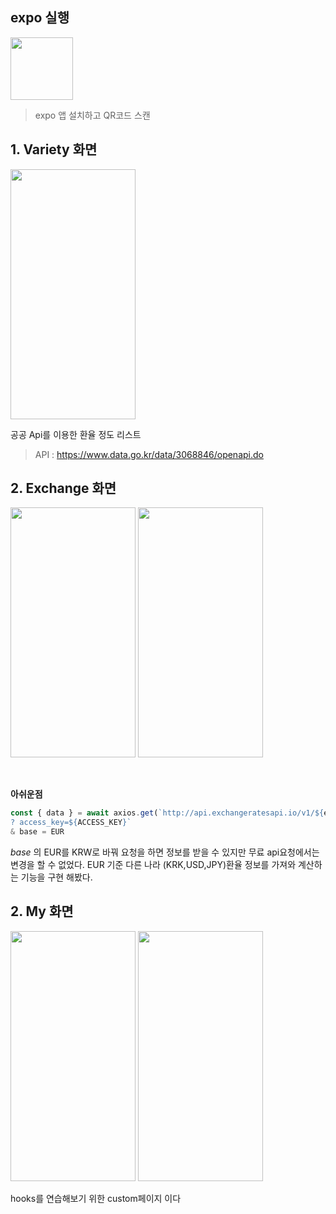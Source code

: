 
 ## expo 실행

<img src="https://user-images.githubusercontent.com/38012855/141279723-b0ef895c-cfa6-41e3-9354-5c6ab979dcf3.JPG" width="100" height="100"/>

>expo 앱 설치하고 QR코드 스캔

## 1. Variety 화면
  
 <img src="https://user-images.githubusercontent.com/38012855/146497895-69cc8c3f-5e9c-4bbd-9e42-3bb1fd6e2d77.png" width="200" height="400"/>


공공 Api를 이용한 환율 정도 리스트 
> API : https://www.data.go.kr/data/3068846/openapi.do

## 2. Exchange 화면 
<p float="left">
 <img src="https://user-images.githubusercontent.com/38012855/146504867-4892e451-e6e7-40e0-964b-3c94e1b20f66.png" width="200" height="400"/>
 <img src="https://user-images.githubusercontent.com/38012855/146504439-a627bce3-6048-41db-bad5-42e22004efca.png" width="200" height="400"/>
<p/>
<br>

__아쉬운점__
 ```js
 const { data } = await axios.get(`http://api.exchangeratesapi.io/v1/${endpoint}
 ? access_key=${ACCESS_KEY}`
 & base = EUR
 ```
 _base_ 의 EUR를 KRW로 바꿔 요청을 하면 정보를 받을 수 있지만 
 무료 api요청에서는 변경을 할 수 없었다.
 EUR 기준 다른 나라 (KRK,USD,JPY)환율 정보를 가져와 계산하는 기능을 구현 해봤다.
 
## 2. My 화면 
<p float="left">
<img src="https://user-images.githubusercontent.com/38012855/146504915-3757776d-3fdf-4eb7-8190-4e1654d4dbad.jpg" width="200" height="400"/>
<img src="https://user-images.githubusercontent.com/38012855/146504472-45789eb6-6307-49c6-9d2d-3f73a5cccf07.jpg" width="200" height="400"/>
<p/>
hooks를 연습해보기 위한 custom페이지 이다 
